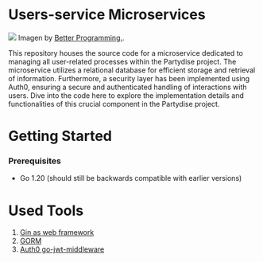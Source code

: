 # Users-service Microservices

![](https://miro.medium.com/v2/resize:fit:720/format:webp/1*e_EhbsyNw6tJbYjwwbjVVg.png)
Imagen by <a HREF="https://betterprogramming.pub/how-are-you-structuring-your-go-microservices-a355d6293932">Better Programming.</a>.

This repository houses the source code for a microservice dedicated to managing all user-related processes within the Partydise project. The microservice utilizes a relational database for efficient storage and retrieval of information. Furthermore, a security layer has been implemented using Auth0, ensuring a secure and authenticated handling of interactions with users. Dive into the code here to explore the implementation details and functionalities of this crucial component in the Partydise project.

# Getting Started
### Prerequisites
- Go 1.20 (should still be backwards compatible with earlier versions)

# Used Tools
1. <a HREF="https://github.com/gin-gonic/gin">Gin as web framework  </a>
2. <a HREF="https://gorm.io/">GORM</a>
3. <a HREF="https://github.com/auth0/go-jwt-middleware/">Auth0 go-jwt-middleware</a>